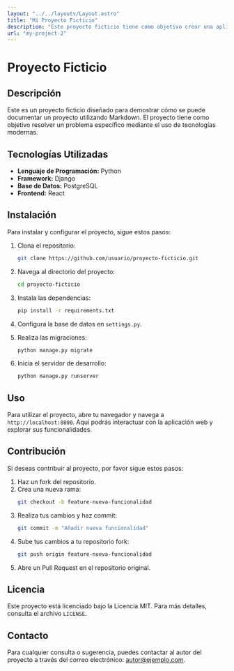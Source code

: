 ```yaml
---
layout: "../../layouts/Layout.astro"
title: "Mi Proyecto Ficticio"
description: "Este proyecto ficticio tiene como objetivo crear una aplicación web"
url: "my-project-2"
---
```


# Proyecto Ficticio

## Descripción

Este es un proyecto ficticio diseñado para demostrar cómo se puede documentar un proyecto utilizando Markdown. El proyecto tiene como objetivo resolver un problema específico mediante el uso de tecnologías modernas.

## Tecnologías Utilizadas

- **Lenguaje de Programación:** Python
- **Framework:** Django
- **Base de Datos:** PostgreSQL
- **Frontend:** React

## Instalación

Para instalar y configurar el proyecto, sigue estos pasos:

1. Clona el repositorio:
   ```bash
   git clone https://github.com/usuario/proyecto-ficticio.git
   ```
2. Navega al directorio del proyecto:
   ```bash
   cd proyecto-ficticio
   ```
3. Instala las dependencias:
   ```bash
   pip install -r requirements.txt
   ```
4. Configura la base de datos en `settings.py`.

5. Realiza las migraciones:

   ```bash
   python manage.py migrate
   ```

6. Inicia el servidor de desarrollo:
   ```bash
   python manage.py runserver
   ```

## Uso

Para utilizar el proyecto, abre tu navegador y navega a `http://localhost:8000`. Aquí podrás interactuar con la aplicación web y explorar sus funcionalidades.

## Contribución

Si deseas contribuir al proyecto, por favor sigue estos pasos:

1. Haz un fork del repositorio.
2. Crea una nueva rama:
   ```bash
   git checkout -b feature-nueva-funcionalidad
   ```
3. Realiza tus cambios y haz commit:
   ```bash
   git commit -m "Añadir nueva funcionalidad"
   ```
4. Sube tus cambios a tu repositorio fork:
   ```bash
   git push origin feature-nueva-funcionalidad
   ```
5. Abre un Pull Request en el repositorio original.

## Licencia

Este proyecto está licenciado bajo la Licencia MIT. Para más detalles, consulta el archivo `LICENSE`.

## Contacto

Para cualquier consulta o sugerencia, puedes contactar al autor del proyecto a través del correo electrónico: autor@ejemplo.com.
